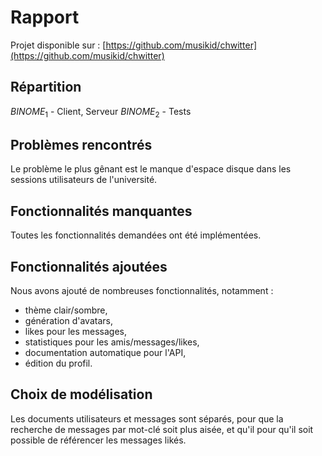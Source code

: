 # Rapport

Projet disponible sur : [https://github.com/musikid/chwitter](https://github.com/musikid/chwitter)

## Répartition

$BINOME_1$ - Client, Serveur
$BINOME_2$ - Tests

## Problèmes rencontrés

Le problème le plus gênant est le manque d'espace disque dans les sessions utilisateurs de l'université.

## Fonctionnalités manquantes

Toutes les fonctionnalités demandées ont été implémentées.

## Fonctionnalités ajoutées

Nous avons ajouté de nombreuses fonctionnalités, notamment :

- thème clair/sombre,
- génération d'avatars,
- likes pour les messages,
- statistiques pour les amis/messages/likes,
- documentation automatique pour l'API,
- édition du profil.

## Choix de modélisation

Les documents utilisateurs et messages sont séparés, pour que la recherche de messages par mot-clé soit plus aisée, et qu'il pour qu'il soit possible de référencer les messages likés.
